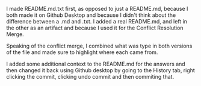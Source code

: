 I made README.md.txt first, as opposed to just a README.md, because I both made it on Github Desktop and because I didn't think about the difference between a .md and .txt. I added a real README.md, and left in the other as an artifact and because I used it for the Conflict Resolution Merge. 

Speaking of the conflict merge, I combined what was type in both versions of the file and made sure to highlight where each came from. 

I added some additional context to the README.md for the answers and then changed it back using Github desktop by going to the History tab, right clicking the commit, clicking undo commit and then commiting that. 
